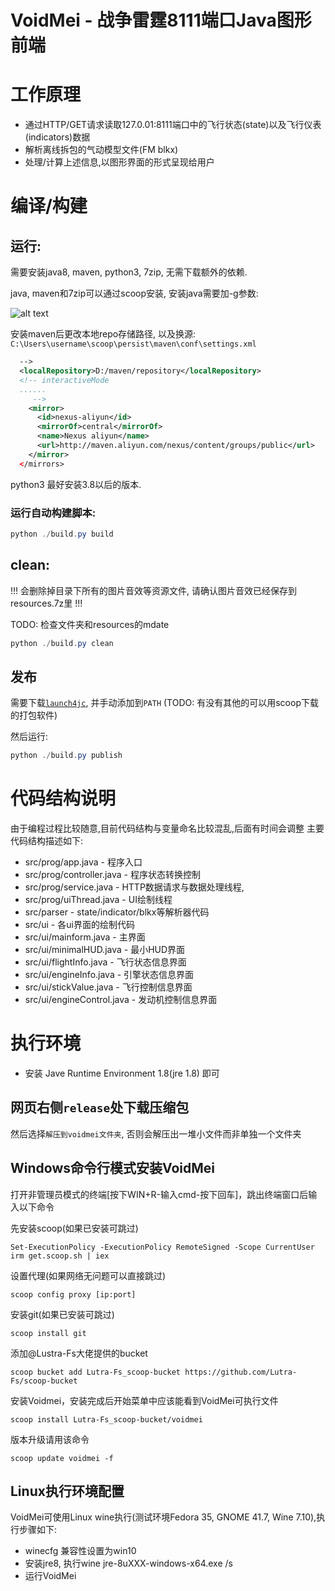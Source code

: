 # VoidMei - 战争雷霆8111端口Java图形前端

# 工作原理
- 通过HTTP/GET请求读取127.0.01:8111端口中的飞行状态(state)以及飞行仪表(indicators)数据
- 解析离线拆包的气动模型文件(FM blkx)
- 处理/计算上述信息,以图形界面的形式呈现给用户

# 编译/构建

## 运行:
需要安装java8, maven, python3, 7zip, 无需下载额外的依赖.

java, maven和7zip可以通过scoop安装, 安装java需要加-g参数:

![alt text](image.png)

安装maven后更改本地repo存储路径, 以及换源:
`C:\Users\username\scoop\persist\maven\conf\settings.xml`
``` xml
  -->
  <localRepository>D:/maven/repository</localRepository>
  <!-- interactiveMode
  ......
     -->
    <mirror>
      <id>nexus-aliyun</id>
      <mirrorOf>central</mirrorOf>
      <name>Nexus aliyun</name>
      <url>http://maven.aliyun.com/nexus/content/groups/public</url>
    </mirror>
  </mirrors>
```

python3 最好安装3.8以后的版本.

### 运行自动构建脚本:
``` powershell
python ./build.py build

```

## clean:
!!! 会删除掉目录下所有的图片音效等资源文件, 请确认图片音效已经保存到resources.7z里 !!!

TODO: 检查文件夹和resources的mdate

``` powershell
python ./build.py clean

```

## 发布
需要下载[`launch4jc`](https://sourceforge.net/projects/launch4j/files/launch4j-3/3.50/), 并手动添加到`PATH` (TODO: 有没有其他的可以用scoop下载的打包软件)

然后运行:

``` powershell
python ./build.py publish
```

# 代码结构说明
由于编程过程比较随意,目前代码结构与变量命名比较混乱,后面有时间会调整
主要代码结构描述如下:
- src/prog/app.java - 程序入口
- src/prog/controller.java - 程序状态转换控制
- src/prog/service.java - HTTP数据请求与数据处理线程,
- src/prog/uiThread.java - UI绘制线程
- src/parser - state/indicator/blkx等解析器代码
- src/ui - 各ui界面的绘制代码
- src/ui/mainform.java - 主界面
- src/ui/minimalHUD.java - 最小HUD界面
- src/ui/flightInfo.java - 飞行状态信息界面
- src/ui/engineInfo.java - 引擎状态信息界面
- src/ui/stickValue.java - 飞行控制信息界面
- src/ui/engineControl.java - 发动机控制信息界面

# 执行环境
- 安装 Jave Runtime Environment 1.8(jre 1.8) 即可

## 网页右侧`release`处下载压缩包
然后选择`解压到voidmei文件夹`, 否则会解压出一堆小文件而非单独一个文件夹

## Windows命令行模式安装VoidMei
打开非管理员模式的终端[按下WIN+R-输入cmd-按下回车]，跳出终端窗口后输入以下命令

先安装scoop(如果已安装可跳过)
```
Set-ExecutionPolicy -ExecutionPolicy RemoteSigned -Scope CurrentUser
irm get.scoop.sh | iex
```

设置代理(如果网络无问题可以直接跳过)
```
scoop config proxy [ip:port]
```

安装git(如果已安装可跳过)
```
scoop install git
```

添加@Lustra-Fs大佬提供的bucket
```
scoop bucket add Lutra-Fs_scoop-bucket https://github.com/Lutra-Fs/scoop-bucket
```

安装Voidmei，安装完成后开始菜单中应该能看到VoidMei可执行文件
```
scoop install Lutra-Fs_scoop-bucket/voidmei
```

版本升级请用该命令
```
scoop update voidmei -f
```

## Linux执行环境配置 
VoidMei可使用Linux wine执行(测试环境Fedora 35, GNOME 41.7, Wine 7.10),执行步骤如下: 
- winecfg 兼容性设置为win10 
- 安装jre8, 执行wine jre-8uXXX-windows-x64.exe /s
- 运行VoidMei
